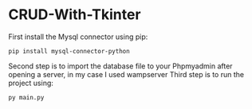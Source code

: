 ﻿# CRUD-With-Tkinter

First install the Mysql connector using pip:
```
pip install mysql-connector-python
```
Second step is to import the database file to your Phpmyadmin after opening a server, in my case I used wampserver
Third step is to run the project using:
```
py main.py
```
